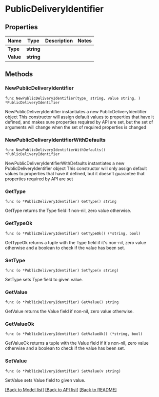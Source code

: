 # PublicDeliveryIdentifier

## Properties

Name | Type | Description | Notes
------------ | ------------- | ------------- | -------------
**Type** | **string** |  | 
**Value** | **string** |  | 

## Methods

### NewPublicDeliveryIdentifier

`func NewPublicDeliveryIdentifier(type_ string, value string, ) *PublicDeliveryIdentifier`

NewPublicDeliveryIdentifier instantiates a new PublicDeliveryIdentifier object
This constructor will assign default values to properties that have it defined,
and makes sure properties required by API are set, but the set of arguments
will change when the set of required properties is changed

### NewPublicDeliveryIdentifierWithDefaults

`func NewPublicDeliveryIdentifierWithDefaults() *PublicDeliveryIdentifier`

NewPublicDeliveryIdentifierWithDefaults instantiates a new PublicDeliveryIdentifier object
This constructor will only assign default values to properties that have it defined,
but it doesn't guarantee that properties required by API are set

### GetType

`func (o *PublicDeliveryIdentifier) GetType() string`

GetType returns the Type field if non-nil, zero value otherwise.

### GetTypeOk

`func (o *PublicDeliveryIdentifier) GetTypeOk() (*string, bool)`

GetTypeOk returns a tuple with the Type field if it's non-nil, zero value otherwise
and a boolean to check if the value has been set.

### SetType

`func (o *PublicDeliveryIdentifier) SetType(v string)`

SetType sets Type field to given value.


### GetValue

`func (o *PublicDeliveryIdentifier) GetValue() string`

GetValue returns the Value field if non-nil, zero value otherwise.

### GetValueOk

`func (o *PublicDeliveryIdentifier) GetValueOk() (*string, bool)`

GetValueOk returns a tuple with the Value field if it's non-nil, zero value otherwise
and a boolean to check if the value has been set.

### SetValue

`func (o *PublicDeliveryIdentifier) SetValue(v string)`

SetValue sets Value field to given value.



[[Back to Model list]](../README.md#documentation-for-models) [[Back to API list]](../README.md#documentation-for-api-endpoints) [[Back to README]](../README.md)


